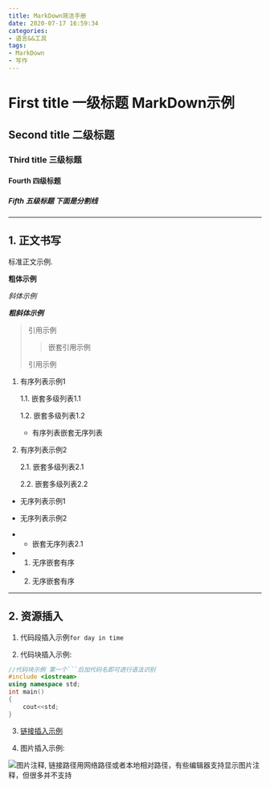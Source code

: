 ```yaml
---
title: MarkDown简洁手册
date: 2020-07-17 16:59:34
categories:
- 语言&&工具
tags:
- MarkDown
- 写作
---
```


# First title 一级标题  MarkDown示例

## Second title 二级标题 

### Third title 三级标题 

#### Fourth 四级标题

##### Fifth 五级标题 下面是分割线
---

## 1. 正文书写

标准正文示例.


**粗体示例**

*斜体示例*

***粗斜体示例***


>引用示例
>
>>嵌套引用示例
>
>引用示例


1. 有序列表示例1

    1.1. 嵌套多级列表1.1

    1.2. 嵌套多级列表1.2
    
    - 有序列表嵌套无序列表

2. 有序列表示例2

    2.1. 嵌套多级列表2.1

    2.2. 嵌套多级列表2.2



- 无序列表示例1

- 无序列表示例2

- - 嵌套无序列表2.1

- 1. 无序嵌套有序

- 2. 无序嵌套有序

-------
## 2. 资源插入
1. 代码段插入示例``for day in time``

2. 代码块插入示例: 
```C++
//代码块示例 第一个```后加代码名即可进行语法识别
#include <iostream>
using namespace std;
int main()
{
    cout<<std;
}
```

3. [链接插入示例](www.lianjie.com)

4. 图片插入示例:

![图片注释, 链接路径用网络路径或者本地相对路径，有些编辑器支持显示图片注释，但很多并不支持](https://wx3.sinaimg.cn/mw1024/b8e57787gy1ggttahhdrsj20qo0m841e.jpg)